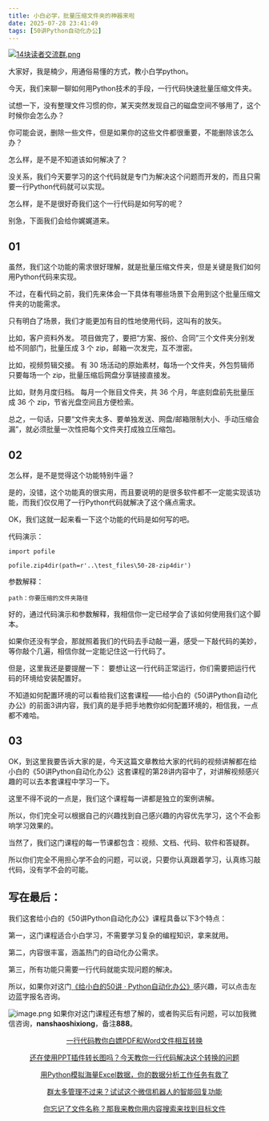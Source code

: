 ```yaml
---
title: 小白必学，批量压缩文件夹的神器来啦
date: 2025-07-28 23:41:49
tags: [50讲Python自动化办公]
---
```

[![14块读者交流群.png](https://raw.gitcode.com/user-images/assets/5027920/48edc8fa-6d2e-4eca-9e14-d71638eadb55/14块读者交流群.png '14块读者交流群.png')](https://mp.weixin.qq.com/s?__biz=MzUzNTc5NjA4NQ==&mid=2247502200&idx=1&sn=7e543675545ac6622123af6009fdebce&scene=21#wechat_redirect)

大家好，我是楠少，用通俗易懂的方式，教小白学python。

今天，我们来聊一聊如何用Python技术的手段，一行代码快速批量压缩文件夹。

试想一下，没有整理文件习惯的你，某天突然发现自己的磁盘空间不够用了，这个时候你会怎么办？

你可能会说，删除一些文件，但是如果你的这些文件都很重要，不能删除该怎么办？

怎么样，是不是不知道该如何解决了？

没关系，我们今天要学习的这个代码就是专门为解决这个问题而开发的，而且只需要一行Python代码就可以实现。

怎么样，是不是很好奇我们这个一行代码是如何写的呢？

别急，下面我们会给你娓娓道来。

## 01

虽然，我们这个功能的需求很好理解，就是批量压缩文件夹，但是关键是我们如何用Python代码来实现。

不过，在看代码之前，我们先来体会一下具体有哪些场景下会用到这个批量压缩文件夹的功能需求。

只有明白了场景，我们才能更加有目的性地使用代码，这叫有的放矢。

比如，客户资料外发。
项目做完了，要把“方案、报价、合同”三个文件夹分别发给不同部门，批量压成 3 个 zip，邮箱一次发完，互不泄密。

比如，视频剪辑交接。
有 30 场活动的原始素材，每场一个文件夹，外包剪辑师只要每场一个 zip，批量压缩后网盘分享链接直接发。

比如，财务月度归档。
每月一个账目文件夹，共 36 个月，年底刻盘前先批量压成 36 个 zip，节省光盘空间且方便检索。

总之，一句话，只要“文件夹太多、要单独发送、网盘/邮箱限制大小、手动压缩会漏”，就必须批量一次性把每个文件夹打成独立压缩包。

## 02

怎么样，是不是觉得这个功能特别牛逼？

是的，没错，这个功能真的很实用，而且要说明的是很多软件都不一定能实现该功能，而我们仅仅用了一行Python代码就解决了这个痛点需求。

OK，我们这就一起来看一下这个功能的代码是如何写的吧。

代码演示：
```
import pofile

pofile.zip4dir(path=r'..\test_files\50-28-zip4dir')
```
参数解释：
```
path：你要压缩的文件夹路径
```
好的，通过代码演示和参数解释，我相信你一定已经学会了该如何使用我们这个脚本。

如果你还没有学会，那就照着我们的代码去手动敲一遍，感受一下敲代码的美妙，等你敲个几遍，相信你就一定能记住这一行代码了。

但是，这里我还是要提醒一下：
要想让这一行代码正常运行，你们需要把运行代码的环境给安装配置好。

不知道如何配置环境的可以看给我们这套课程——给小白的《50讲Python自动化办公》的前面3讲内容，我们真的是手把手地教你如何配置环境的，相信我，一点都不难哈。

## 03

OK，到这里我要告诉大家的是，今天这篇文章教给大家的代码的视频讲解都在给小白的《50讲Python自动化办公》这套课程的第28讲内容中了，对讲解视频感兴趣的可以去本套课程中学习一下。

这里不得不说的一点是，我们这个课程每一讲都是独立的案例讲解。

所以，你们完全可以根据自己的兴趣找到自己感兴趣的内容优先学习，这个不会影响学习效果的。

当然了，我们这门课程的每一节课都包含：视频、文档、代码、软件和答疑群。

所以你们完全不用担心学不会的问题，可以说，只要你认真跟着学习，认真练习敲代码，没有学不会的可能。

## 写在最后：

我们这套给小白的《50讲Python自动化办公》课程具备以下3个特点：

第一，这门课程适合小白学习，不需要学习复杂的编程知识，拿来就用。

第二，内容很丰富，涵盖热门的自动化办公需求。

第三，所有功能只需要一行代码就能实现问题的解决。

所以，如果你对这门[《给小白的50讲 · Python自动化办公》](https://mp.weixin.qq.com/merchant/mppaysubscribe?action=go_paid_article&article_url=https%3A%2F%2Fmp.weixin.qq.com%2Fs%2F9hB7Ghyf_km5ARSBBWt4BQ&token=772408466&lang=zh_CN)感兴趣，可以点击左边蓝字报名咨询。

![image.png](https://raw.gitcode.com/user-images/assets/5027920/df7121f7-192b-42e5-a627-fbe859fa12d2/image.png 'image.png')
如果你对这门课程还有想了解的，或者购买后有问题，可以加我微信咨询，**nanshaoshixiong**，备注**888**。

<center>

[一行代码教你白嫖PDF和Word文件相互转换](https://mp.weixin.qq.com/s?__biz=MzUzNTc5NjA4NQ==&mid=2247502407&idx=1&sn=4b375aaa3f71d008d7a2879be02951cc&scene=21#wechat_redirect)

[还在使用PPT插件转长图吗？今天教你一行代码解决这个转换的问题](https://mp.weixin.qq.com/s?__biz=MzUzNTc5NjA4NQ==&mid=2247502431&idx=1&sn=0636d23d00ccea1f1ee2f2f495e876cf&scene=21#wechat_redirect)
  
[用Python模拟海量Excel数据，你的数据分析工作任务有救了](https://mp.weixin.qq.com/s?__biz=MzUzNTc5NjA4NQ==&mid=2247502439&idx=1&sn=a9c1308bbcfd2ac39fbabab4bacded74&scene=21#wechat_redirect)

[群太多管理不过来？试试这个微信机器人的智能回复功能](https://mp.weixin.qq.com/s?__biz=MzUzNTc5NjA4NQ==&mid=2247502446&idx=1&sn=05ddaf0b55ccb2a35cc89120b4032a43&scene=21#wechat_redirect)

[你忘记了文件名称？那我来教你用内容搜索来找到目标文件](https://mp.weixin.qq.com/s?__biz=MzUzNTc5NjA4NQ==&mid=2247502454&idx=1&sn=0473e26f4a63d132b0a61c1211bce497&scene=21#wechat_redirect)

  
<center>




